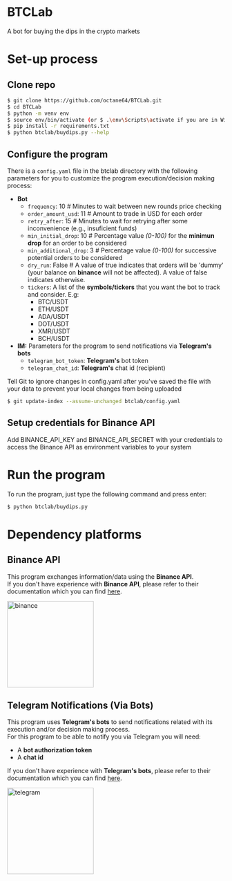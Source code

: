 # BTCLab
A bot for buying the dips in the crypto markets

# Set-up process

## Clone repo
```sh
$ git clone https://github.com/octane64/BTCLab.git
$ cd BTCLab
$ python -m venv env
$ source env/bin/activate (or $ .\env\Scripts\activate if you are in Windows)
$ pip install -r requirements.txt
$ python btclab/buydips.py --help
```
## Configure the program
There is a `config.yaml` file in the btclab directory with the following parameters for you to customize the program execution/decision making process:
- **Bot**
    - `frequency`: 10 # Minutes to wait between new rounds price checking
    - `order_amount_usd`: 11 # Amount to trade in USD for each order
    - `retry_after`: 15 # Minutes to wait for retrying after some inconvenience (e.g., insuficient funds)
    - `min_initial_drop`: 10 # Percentage value _(0-100)_ for the **minimun drop** for an order to be considered
    - `min_additional_drop`: 3 # Percentage value _(0-100)_ for successive potential orders to be considered
    - `dry_run`: False # A value of true indicates that orders will be 'dummy' (your balance on **binance** will not be affected). A value of false indicates otherwise.
    - `tickers`: A list of the **symbols/tickers** that you want the bot to track and consider. E.g:
        - BTC/USDT
        - ETH/USDT
        - ADA/USDT
        - DOT/USDT
        - XMR/USDT
        - BCH/USDT
- **IM:** Parameters for the program to send notifications via **Telegram's bots**
    - `telegram_bot_token`: **Telegram's** bot token
    - `telegram_chat_id`: **Telegram's** chat id (recipient)

Tell Git to ignore changes in config.yaml after you've saved the file with your data to prevent your local changes from being uploaded
```sh
$ git update-index --assume-unchanged btclab/config.yaml
``` 

## Setup credentials for Binance API
Add BINANCE_API_KEY and BINANCE_API_SECRET with your credentials to access the Binance API as environment variables to your system

# Run the program
To run the program, just type the following command and press enter:
```sh
$ python btclab/buydips.py
```
# Dependency platforms
## Binance API
This program exchanges information/data using the **Binance API**.  
If you don't have experience with **Binance API**, please refer to their documentation which you can find [here](https://www.binance.com/en/support/faq/c-6).

<a href="http://www.binance.com" target="_blank">
    <img src="https://public.bnbstatic.com/static/images/common/ogImage.jpg" alt="binance" width="200"/>
</a>

## Telegram Notifications (Via Bots)
This program uses **Telegram's bots** to send notifications related with its execution and/or decision making process.  
For this program to be able to notify you via Telegram you will need:  

- A **bot authorization token**
- A **chat id**

If you don't have experience with **Telegram's bots**, please refer to their documentation which you can find [here](https://core.telegram.org/bots).

<a href="http://www.telegram.com" target="_blank">
    <img src="https://i.blogs.es/a1f566/telegram-hero/450_1000.jpg" alt="telegram" width="200"/>
</a>
